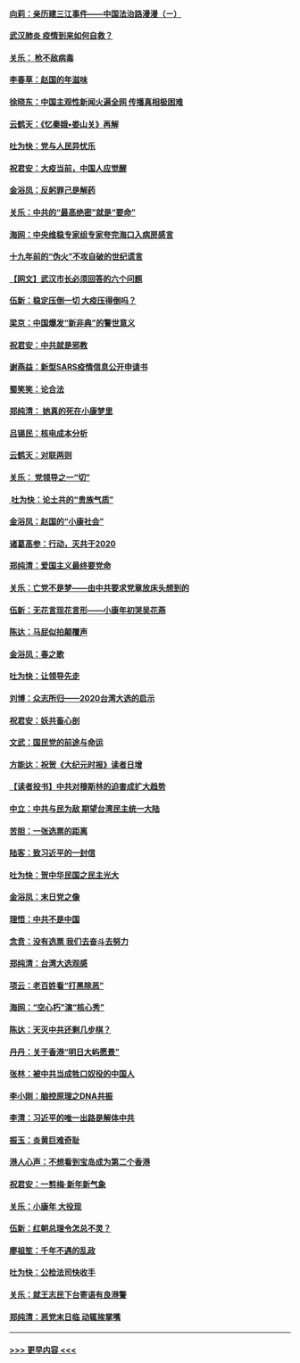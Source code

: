 #### [向莉：亲历建三江事件——中国法治路漫漫（ㄧ）](../pages/nsc993/n11827190.md?t=01290322) 
#### [武汉肺炎 疫情到来如何自救？](../pages/nsc993/n11827632.md?t=01290322) 
#### [关乐： 枪不敌病毒](../pages/nsc993/n11826746.md?t=01290322) 
#### [李春草：赵国的年滋味](../pages/nsc993/n11826321.md?t=01290322) 
#### [徐晓东：中国主观性新闻火遍全网 传播真相极困难](../pages/nsc993/n11826508.md?t=01290322) 
#### [云鹤天：《忆秦娥▪娄山关》再解](../pages/nsc993/n11824682.md?t=01290322) 
#### [吐为快：党与人民异忧乐](../pages/nsc993/n11824660.md?t=01290322) 
#### [祝君安：大疫当前，中国人应觉醒](../pages/nsc993/n11821946.md?t=01290322) 
#### [金浴凤：反躬罪己是解药](../pages/nsc993/n11820280.md?t=01290322) 
#### [关乐：中共的“最高绝密”就是“要命”](../pages/nsc993/n11816946.md?t=01290322) 
#### [海网：中央维稳专家组专家夸完海口入病房感言](../pages/nsc993/n11815138.md?t=01290322) 
#### [十九年前的“伪火”不攻自破的世纪谎言](../pages/nsc993/n11813238.md?t=01290322) 
#### [【网文】武汉市长必须回答的六个问题](../pages/nsc993/n11813848.md?t=01290322) 
#### [伍新：稳定压倒一切 大疫压得倒吗？](../pages/nsc993/n11812634.md?t=01290322) 
#### [梁京：中国爆发“新非典”的警世意义](../pages/nsc993/n11812554.md?t=01290322) 
#### [祝君安：中共就是邪教](../pages/nsc993/n11812431.md?t=01290322) 
#### [谢燕益：新型SARS疫情信息公开申请书](../pages/nsc993/n11808840.md?t=01290322) 
#### [蜀笑笑：论合法](../pages/nsc993/n11808064.md?t=01290322) 
#### [郑纯清： 她真的死在小康梦里](../pages/nsc993/n11806623.md?t=01290322) 
#### [吕锡民：核电成本分析](../pages/nsc993/n11806284.md?t=01290322) 
#### [云鹤天：对联两则](../pages/nsc993/n11805957.md?t=01290322) 
#### [关乐： 党领导之一“切”](../pages/nsc993/n11804505.md?t=01290322) 
#### [ 吐为快：论土共的“贵族气质”](../pages/nsc993/n11804490.md?t=01290322) 
#### [金浴凤：赵国的“小康社会”](../pages/nsc993/n11804452.md?t=01290322) 
#### [诸葛高参：行动，灭共于2020](../pages/nsc993/n11804120.md?t=01290322) 
#### [郑纯清：爱国主义最终要党命](../pages/nsc993/n11802197.md?t=01290322) 
#### [关乐：亡党不是梦——由中共要求党章放床头想到的](../pages/nsc993/n11802156.md?t=01290322) 
#### [伍新：无花言现花言形——小康年初哭吴花燕](../pages/nsc993/n11800044.md?t=01290322) 
#### [陈达：马屁似拍颠覆声](../pages/nsc993/n11800010.md?t=01290322) 
#### [金浴凤：春之歌](../pages/nsc993/n11797687.md?t=01290322) 
#### [吐为快：让领导先走](../pages/nsc993/n11797512.md?t=01290322) 
#### [刘博：众志所归——2020台湾大选的启示](../pages/nsc993/n11796878.md?t=01290322) 
#### [祝君安：妖共畜心剖](../pages/nsc993/n11794273.md?t=01290322) 
#### [文武：国民党的前途与命运](../pages/nsc993/n11794198.md?t=01290322) 
#### [方能达：祝贺《大纪元时报》读者日增](../pages/nsc993/n11793807.md?t=01290322) 
#### [【读者投书】中共对穆斯林的迫害成扩大趋势](../pages/nsc993/n11791371.md?t=01290322) 
#### [中立：中共与民为敌 期望台湾民主统一大陆](../pages/nsc993/n11790392.md?t=01290322) 
#### [苦胆：一张选票的距离](../pages/nsc993/n11788914.md?t=01290322) 
#### [陆客：致习近平的一封信](../pages/nsc993/n11788867.md?t=01290322) 
#### [吐为快：贺中华民国之民主光大](../pages/nsc993/n11788618.md?t=01290322) 
#### [金浴凤：末日党之像](../pages/nsc993/n11787475.md?t=01290322) 
#### [理悟：中共不是中国](../pages/nsc993/n11787463.md?t=01290322) 
#### [念贲：没有选票  我们去奋斗去努力](../pages/nsc993/n11787398.md?t=01290322) 
#### [郑纯清：台湾大选观感](../pages/nsc993/n11786210.md?t=01290322) 
#### [项云：老百姓看“打黑除恶”](../pages/nsc993/n11785398.md?t=01290322) 
#### [海网：“空心朽”演“核心秀”](../pages/nsc993/n11783874.md?t=01290322) 
#### [陈达：天灭中共还剩几步棋？](../pages/nsc993/n11783719.md?t=01290322) 
#### [丹丹：关于香港“明日大屿愿景”](../pages/nsc993/n11783273.md?t=01290322) 
#### [张林：被中共当成牲口奴役的中国人](../pages/nsc993/n11782397.md?t=01290322) 
#### [李小刚：脑控原理之DNA共振](../pages/nsc993/n11780962.md?t=01290322) 
#### [李清：习近平的唯一出路是解体中共](../pages/nsc993/n11780866.md?t=01290322) 
#### [振玉：炎黄巨难奇耻](../pages/nsc993/n11779632.md?t=01290322) 
#### [港人心声：不想看到宝岛成为第二个香港](../pages/nsc993/n11778817.md?t=01290322) 
#### [祝君安：一剪梅‧新年新气象](../pages/nsc993/n11776340.md?t=01290322) 
#### [关乐：小康年 大役现](../pages/nsc993/n11774213.md?t=01290322) 
#### [伍新：红朝总理令怎总不灵？](../pages/nsc993/n11770813.md?t=01290322) 
#### [廖祖笙：千年不遇的乱政](../pages/nsc993/n11770373.md?t=01290322) 
#### [吐为快：公检法司快收手](../pages/nsc993/n11770359.md?t=01290322) 
#### [关乐：就王志民下台寄语有良港警](../pages/nsc993/n11769903.md?t=01290322) 
#### [郑纯清：恶党末日临 动辄挨掌嘴](../pages/nsc993/n11769356.md?t=01290322) 

----
#### [ >>> 更早内容 <<< ](../indexes/nsc993-earlier.md)
